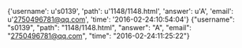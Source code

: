 {'username': u's0139', 'path': u'1148/1148.html', 'answer': u'A', 'email': u'2750496781@qq.com', 'time': '2016-02-24:10:54:04'}
{"username": "s0139", "path": "1148/1148.html", "answer": "A", "email": "2750496781@qq.com", "time": "2016-02-24:11:25:22"}